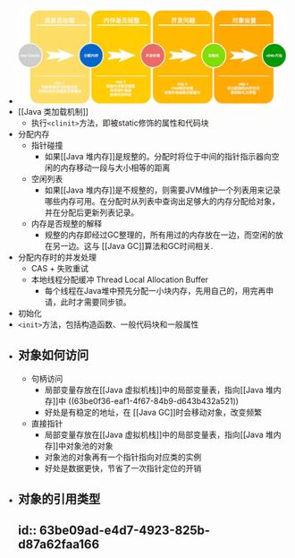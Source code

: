 - ![image.png](../assets/image_1673398301920_0.png)
- [[Java 类加载机制]]
	- 执行`<clinit>`方法，即被static修饰的属性和代码块
- 分配内存
	- 指针碰撞
		- 如果[[Java 堆内存]]是规整的。分配时将位于中间的指针指示器向空闲的内存移动一段与大小相等的距离
	- 空闲列表
		- 如果[[Java 堆内存]]是不规整的，则需要JVM维护一个列表用来记录哪些内存可用。在分配时从列表中查询出足够大的内存分配给对象，并在分配后更新列表记录。
	- 内存是否规整的解释
		- 规整的内存即经过GC整理的，所有用过的内存放在一边，而空闲的放在另一边。这与 [[Java GC]]算法和GC时间相关.
- 分配内存时的并发处理
	- CAS + 失败重试
	- 本地线程分配缓冲 Thread Local Allocation Buffer
		- 每个线程在Java堆中预先分配一小块内存，先用自己的，用完再申请，此时才需要同步锁。
- 初始化
- `<init>`方法，包括构造函数、一般代码块和一般属性
- ## 对象如何访问
	- 句柄访问
		- 局部变量存放在[[Java 虚拟机栈]]中的局部变量表，指向[[Java 堆内存]]中 ((63be0f36-eaf1-4f67-84b9-d643b432a521))
		- 好处是有稳定的地址，在 [[Java GC]]时会移动对象，改变频繁
	- 直接指针
		- 局部变量存放在[[Java 虚拟机栈]]中的局部变量表，指向[[Java 堆内存]]中对象池的对象
		- 对象池的对象再有一个指针指向对应类的实例
		- 好处是数据更快，节省了一次指针定位的开销
- ## 对象的引用类型
  id:: 63be09ad-e4d7-4923-825b-d87a62faa166
	-